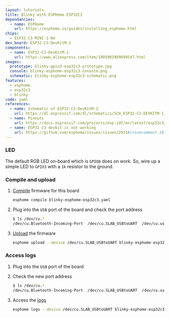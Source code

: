```yaml
---
layout: tutorials
title: Blinky with ESPHome ESP32C3
dependancies:
  - name: ESPHome
    url: https://esphome.io/guides/installing_esphome.html
chips:
  - ESP32-C3-MINI-1-N4
dev_board: ESP32-C3-DevKitM-1
components:
  - name: ESP32-C3-DevKitM-1
    url: https://www.aliexpress.com/item/1005003989099547.html
images:
  prototype: blinky-gpio3-esp32c3-prototype.jpg
  console: blinky-esphome-esp32c3-console.png
  schematic: blinky-esphome-esp32c3-schematic.png
features:
  - esphome
  - esp32c3
  - blinky
code: yaml
references:
  - name: Schematic of ESP32-C3-DevKitM-1
    url: https://dl.espressif.com/dl/schematics/SCH_ESP32-C3-DEVKITM-1_V1_20200915A.pdf
  - name: Pinouts
    url: https://docs.espressif.com/projects/esp-idf/en/latest/esp32c3/hw-reference/esp32c3/user-guide-devkitm-1.html#pin-layout
  - name: ESP32 C3 devkit is not working
    url: https://github.com/esphome/issues/issues/2931#issuecomment-1010887766
---
```


### LED

The default RGB LED on-board which is `GPIO8` does on work. So, wire up a simple LED to `GPIO3` with a `1k` resistor to the ground.

### Compile and upload

1. [Compile](https://esphome.io/guides/cli.html#compile-command) firmware for this board

    ```sh
    esphome compile blinky-esphome-esp32c3.yaml
    ```
1. Plug into the `USB` port of the board and check the port address

    ```sh
    $ ls /dev/cu.*
    /dev/cu.Bluetooth-Incoming-Port  /dev/cu.SLAB_USBtoUART  /dev/cu.usbserial-1410
    ```
1. [Upload](https://esphome.io/guides/cli.html#upload-command) the firmware

    ```sh
    esphome upload --device /dev/cu.SLAB_USBtoUART blinky-esphome-esp32c3.yaml
    ```

### Access logs

1. Plug into the `USB` port of the board
1. Check the new port address

    ```sh
    $ ls /dev/cu.*
    /dev/cu.Bluetooth-Incoming-Port  /dev/cu.SLAB_USBtoUART  /dev/cu.usbserial-1410
    ```
1. Access the [logs](https://esphome.io/guides/cli.html#logs-command)

    ```sh
    esphome logs --device /dev/cu.SLAB_USBtoUART blinky-esphome-esp32c3.yaml
    ```
